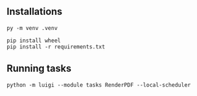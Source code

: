 ## Installations
```
py -m venv .venv 
```

```
pip install wheel
pip install -r requirements.txt
```

## Running tasks
```
python -m luigi --module tasks RenderPDF --local-scheduler
```